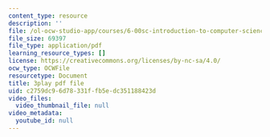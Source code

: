 ```yaml
---
content_type: resource
description: ''
file: /ol-ocw-studio-app/courses/6-00sc-introduction-to-computer-science-and-programming-spring-2011/c2759dc96d78331ffb5edc351188423d_QnAUd-em3E.pdf
file_size: 69397
file_type: application/pdf
learning_resource_types: []
license: https://creativecommons.org/licenses/by-nc-sa/4.0/
ocw_type: OCWFile
resourcetype: Document
title: 3play pdf file
uid: c2759dc9-6d78-331f-fb5e-dc351188423d
video_files:
  video_thumbnail_file: null
video_metadata:
  youtube_id: null
---
```

